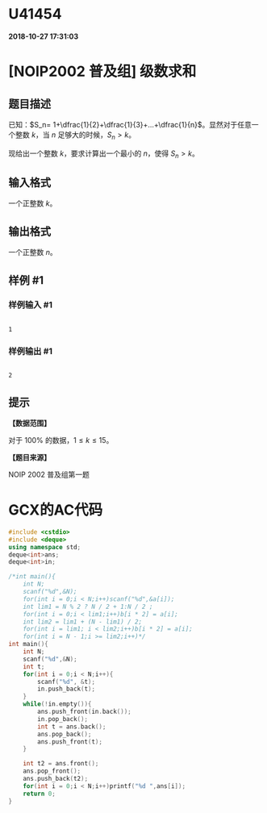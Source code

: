 
# U41454

**2018-10-27 17:31:03**
    
# [NOIP2002 普及组] 级数求和

## 题目描述

已知：$S_n= 1+\dfrac{1}{2}+\dfrac{1}{3}+…+\dfrac{1}{n}$。显然对于任意一个整数 $k$，当 $n$ 足够大的时候，$S_n>k$。

现给出一个整数 $k$，要求计算出一个最小的 $n$，使得 $S_n>k$。

## 输入格式

一个正整数 $k$。

## 输出格式

一个正整数 $n$。

## 样例 #1

### 样例输入 #1

```
1
```

### 样例输出 #1

```
2
```

## 提示

**【数据范围】**

对于 $100\%$ 的数据，$1\le k \le 15$。

**【题目来源】**

NOIP 2002 普及组第一题

# GCX的AC代码
```cpp
#include <cstdio>
#include <deque>
using namespace std;
deque<int>ans;
deque<int>in;

/*int main(){
	int N;
	scanf("%d",&N);
	for(int i = 0;i < N;i++)scanf("%d",&a[i]);
	int lim1 = N % 2 ? N / 2 + 1:N / 2 ;
	for(int i = 0;i < lim1;i++)b[i * 2] = a[i];
	int lim2 = lim1 + (N - lim1) / 2;
	for(int i = lim1; i < lim2;i++)b[i * 2] = a[i];
	for(int i = N - 1;i >= lim2;i++)*/
int main(){
	int N;
	scanf("%d",&N);
	int t;
	for(int i = 0;i < N;i++){
		scanf("%d", &t);
		in.push_back(t);
	}
	while(!in.empty()){
		ans.push_front(in.back());
		in.pop_back();
		int t = ans.back();
		ans.pop_back();
		ans.push_front(t);
	}

	int t2 = ans.front();
	ans.pop_front();
	ans.push_back(t2);
	for(int i = 0;i < N;i++)printf("%d ",ans[i]);
	return 0;
}


```

